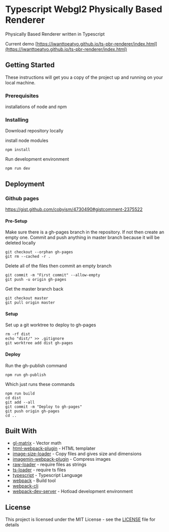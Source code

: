 # Typescript Webgl2 Physically Based Renderer

Physically Based Renderer written in Typescript

Current demo [https://iwanttoeatyo.github.io/ts-pbr-renderer/index.html](https://iwanttoeatyo.github.io/ts-pbr-renderer/index.html)

## Getting Started

These instructions will get you a copy of the project up and running on your local machine.

### Prerequisites

installations of node and npm

### Installing

Download repository locally

install node modules

```
npm install
```

Run development environment

```
npm run dev
```

## Deployment

### Github pages
 
https://gist.github.com/cobyism/4730490#gistcomment-2375522

#### Pre-Setup
Make sure there is a gh-pages branch in the repository. If not then create an empty one.
Commit and push anything in master branch because it will be deleted locally

```
git checkout --orphan gh-pages
git rm --cached -r .
```
Delete all of the files then commit an empty branch
```
git commit -m "First commit" --allow-empty
git push -u origin gh-pages
```
Get the master branch back
```
git checkout master
git pull origin master
```

#### Setup

Set up a git worktree to deploy to gh-pages

```
rm -rf dist
echo "dist/" >> .gitignore
git worktree add dist gh-pages
```

#### Deploy

Run the gh-publish command

```
npm run gh-publish
```

Which just runs these commands

```
npm run build
cd dist
git add --all
git commit -m "Deploy to gh-pages"
git push origin gh-pages
cd ..
```

## Built With

* [gl-matrix](http://glmatrix.net/) - Vector math
* [html-webpack-plugin](https://www.npmjs.com/package/html-webpack-plugin) - HTML templater
* [image-size-loader](https://www.npmjs.com/package/image-size-loader) - Copy files and gives size and dimensions
* [imagemin-webpack-plugin](https://www.npmjs.com/package/imagemin-webpack-plugin) - Compress images
* [raw-loader](https://www.npmjs.com/package/raw-loader) - require files as strings
* [ts-loader](https://www.npmjs.com/package/ts-loader) - require ts files
* [typescript](https://www.typescriptlang.org/) - Typescript Language
* [webpack](https://webpack.js.org/) - Build tool
* [webpack-cli](https://webpack.js.org/)
* [webpack-dev-server](https://www.npmjs.com/package/webpack-dev-server) - Hotload development environment


## License

This project is licensed under the MIT License - see the [LICENSE](LICENSE) file for details

